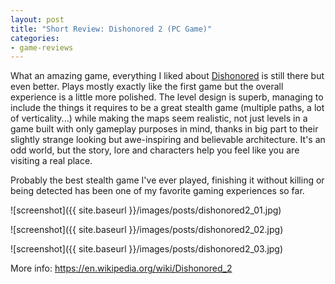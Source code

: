 ```yaml
---
layout: post
title: "Short Review: Dishonored 2 (PC Game)"
categories:
- game-reviews
---
```


<p>
What an amazing game, everything I liked about <a href="http://blog.binarynonsense.com/2018/02/03/short-review-dishonored-pc/">Dishonored</a> is still there but even better. Plays mostly exactly like the first game but the overall experience is a little more polished. The level design is superb, managing to include the things it requires to be a great stealth game (multiple paths, a lot of verticality...) while making the maps seem realistic, not just levels in a game built with only gameplay purposes in mind, thanks in big part to their slightly strange looking but awe-inspiring and believable architecture. It's an odd world, but the story, lore and characters help you feel like you are visiting a real place.
</p>

<p>
Probably the best stealth game I've ever played, finishing it without killing or being detected has been one of my favorite gaming experiences so far.
</p>


![screenshot]({{ site.baseurl }}/images/posts/dishonored2_01.jpg)

![screenshot]({{ site.baseurl }}/images/posts/dishonored2_02.jpg)

![screenshot]({{ site.baseurl }}/images/posts/dishonored2_03.jpg)


<p>More info: <a href="https://en.wikipedia.org/wiki/Dishonored_2">https://en.wikipedia.org/wiki/Dishonored_2</a><p>